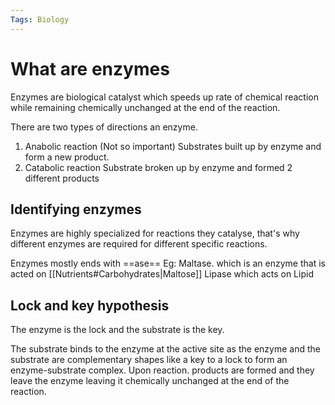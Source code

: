 ```yaml
---
Tags: Biology
---
```

# What are enzymes
Enzymes are biological catalyst which speeds up rate of chemical reaction while remaining chemically unchanged at the end of the reaction.

There are two types of directions an enzyme.
1. Anabolic reaction (Not so important)
	Substrates built up by enzyme and form a new product.
2. Catabolic reaction
	Substrate broken up by enzyme and formed 2 different products

## Identifying enzymes
Enzymes are highly specialized for reactions they catalyse, that's why different enzymes are required for different specific reactions.

Enzymes mostly ends with ==ase==
Eg: Maltase. which is an enzyme that is acted on [[Nutrients#Carbohydrates|Maltose]]
	Lipase which acts on Lipid
## Lock and key hypothesis
The enzyme is the lock and the substrate is the key.

The substrate binds to the enzyme at the active site as the enzyme and the substrate are complementary shapes like a key to a lock to form an enzyme-substrate complex. Upon reaction. products are formed and they leave the enzyme leaving it chemically unchanged at the end of the reaction.